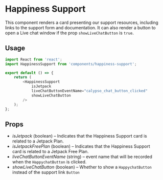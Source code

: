 # Happiness Support

This component renders a card presenting our support resources, including links to the support form and documentation. It can also render a button to open a Live chat window if the prop `showLiveChatButton` is `true`.

## Usage

```js
import React from 'react';
import HappinessSupport from 'components/happiness-support';

export default () => {
	return (
		<HappinessSupport
			isJetpack
			liveChatButtonEventName="calypso_chat_button_clicked"
			showLiveChatButton
		/>
	);
};
```

## Props

- _isJetpack_ (boolean) – Indicates that the Happiness Support card is related to a Jetpack Plan.
- _isJetpackFreePlan_ (boolean) – Indicates that the Happiness Support card is related to a Jetpack Free Plan.
- _liveChatButtonEventName_ (string) – event name that will be recorded when the `HappychatButton` is clicked.
- _showLiveChatButton_ (boolean) – Whether to show a `HappychatButton` instead of the support link `Button`
